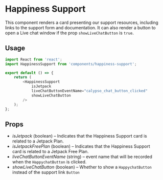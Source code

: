 # Happiness Support

This component renders a card presenting our support resources, including links to the support form and documentation. It can also render a button to open a Live chat window if the prop `showLiveChatButton` is `true`.

## Usage

```js
import React from 'react';
import HappinessSupport from 'components/happiness-support';

export default () => {
	return (
		<HappinessSupport
			isJetpack
			liveChatButtonEventName="calypso_chat_button_clicked"
			showLiveChatButton
		/>
	);
};
```

## Props

- _isJetpack_ (boolean) – Indicates that the Happiness Support card is related to a Jetpack Plan.
- _isJetpackFreePlan_ (boolean) – Indicates that the Happiness Support card is related to a Jetpack Free Plan.
- _liveChatButtonEventName_ (string) – event name that will be recorded when the `HappychatButton` is clicked.
- _showLiveChatButton_ (boolean) – Whether to show a `HappychatButton` instead of the support link `Button`
